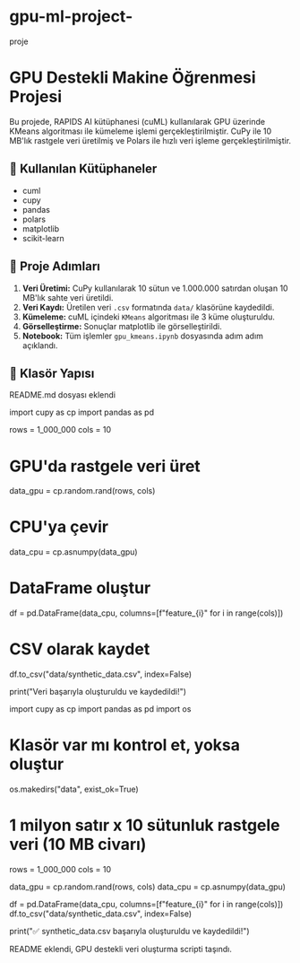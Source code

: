 # gpu-ml-project-
proje
# GPU Destekli Makine Öğrenmesi Projesi

Bu projede, RAPIDS AI kütüphanesi (cuML) kullanılarak GPU üzerinde KMeans algoritması ile kümeleme işlemi gerçekleştirilmiştir. CuPy ile 10 MB'lık rastgele veri üretilmiş ve Polars ile hızlı veri işleme gerçekleştirilmiştir.

## 🚀 Kullanılan Kütüphaneler

- cuml
- cupy
- pandas
- polars
- matplotlib
- scikit-learn

## 🧠 Proje Adımları

1. **Veri Üretimi:** CuPy kullanılarak 10 sütun ve 1.000.000 satırdan oluşan 10 MB'lık sahte veri üretildi.
2. **Veri Kaydı:** Üretilen veri `.csv` formatında `data/` klasörüne kaydedildi.
3. **Kümeleme:** cuML içindeki `KMeans` algoritması ile 3 küme oluşturuldu.
4. **Görselleştirme:** Sonuçlar matplotlib ile görselleştirildi.
5. **Notebook:** Tüm işlemler `gpu_kmeans.ipynb` dosyasında adım adım açıklandı.

## 📁 Klasör Yapısı

README.md dosyası eklendi

import cupy as cp
import pandas as pd

rows = 1_000_000
cols = 10

# GPU'da rastgele veri üret
data_gpu = cp.random.rand(rows, cols)

# CPU'ya çevir
data_cpu = cp.asnumpy(data_gpu)

# DataFrame oluştur
df = pd.DataFrame(data_cpu, columns=[f"feature_{i}" for i in range(cols)])

# CSV olarak kaydet
df.to_csv("data/synthetic_data.csv", index=False)

print("Veri başarıyla oluşturuldu ve kaydedildi!")

import cupy as cp
import pandas as pd
import os

# Klasör var mı kontrol et, yoksa oluştur
os.makedirs("data", exist_ok=True)

# 1 milyon satır x 10 sütunluk rastgele veri (10 MB civarı)
rows = 1_000_000
cols = 10

data_gpu = cp.random.rand(rows, cols)
data_cpu = cp.asnumpy(data_gpu)

df = pd.DataFrame(data_cpu, columns=[f"feature_{i}" for i in range(cols)])
df.to_csv("data/synthetic_data.csv", index=False)

print("✅ synthetic_data.csv başarıyla oluşturuldu ve kaydedildi!")

README eklendi, GPU destekli veri oluşturma scripti taşındı.
